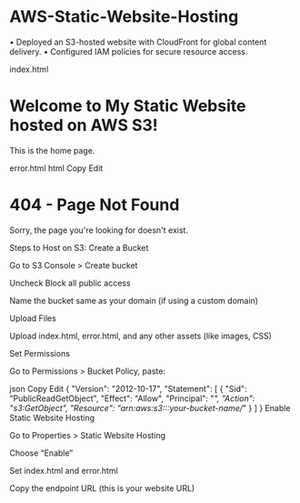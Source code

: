 # AWS-Static-Website-Hosting
• Deployed an S3-hosted website with CloudFront for global content delivery. • Configured IAM policies for secure resource access.

index.html
<!DOCTYPE html>
<html>
<head>
    <title>My AWS Static Website</title>
    <meta charset="UTF-8">
</head>
<body>
    <h1>Welcome to My Static Website hosted on AWS S3!</h1>
    <p>This is the home page.</p>
</body>
</html>


error.html
html
Copy
Edit
<!DOCTYPE html>
<html>
<head>
    <title>Page Not Found</title>
    <meta charset="UTF-8">
</head>
<body>
    <h1>404 - Page Not Found</h1>
    <p>Sorry, the page you're looking for doesn't exist.</p>
</body>
</html>


Steps to Host on S3:
Create a Bucket

Go to S3 Console > Create bucket

Uncheck Block all public access

Name the bucket same as your domain (if using a custom domain)

Upload Files

Upload index.html, error.html, and any other assets (like images, CSS)

Set Permissions

Go to Permissions > Bucket Policy, paste:

json
Copy
Edit
{
  "Version": "2012-10-17",
  "Statement": [
    {
      "Sid": "PublicReadGetObject",
      "Effect": "Allow",
      "Principal": "*",
      "Action": "s3:GetObject",
      "Resource": "arn:aws:s3:::your-bucket-name/*"
    }
  ]
}
Enable Static Website Hosting

Go to Properties > Static Website Hosting

Choose “Enable”

Set index.html and error.html

Copy the endpoint URL (this is your website URL)


